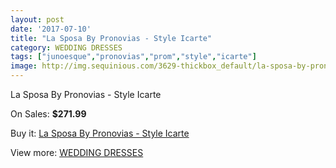 ```yaml
---
layout: post
date: '2017-07-10'
title: "La Sposa By Pronovias - Style Icarte"
category: WEDDING DRESSES
tags: ["junoesque","pronovias","prom","style","icarte"]
image: http://img.sequinious.com/3629-thickbox_default/la-sposa-by-pronovias-style-icarte.jpg
---
```

La Sposa By Pronovias - Style Icarte

On Sales: **$271.99**
<a href="https://www.sequinious.com/wedding-dresses/1489-la-sposa-by-pronovias-style-icarte.html"><amp-img layout="responsive" width="600" height="600" src="//img.sequinious.com/3629-thickbox_default/la-sposa-by-pronovias-style-icarte.jpg" alt="La Sposa By Pronovias - Style Icarte 0" /></a>
<a href="https://www.sequinious.com/wedding-dresses/1489-la-sposa-by-pronovias-style-icarte.html"><amp-img layout="responsive" width="600" height="600" src="//img.sequinious.com/3631-thickbox_default/la-sposa-by-pronovias-style-icarte.jpg" alt="La Sposa By Pronovias - Style Icarte 1" /></a>
<a href="https://www.sequinious.com/wedding-dresses/1489-la-sposa-by-pronovias-style-icarte.html"><amp-img layout="responsive" width="600" height="600" src="//img.sequinious.com/3630-thickbox_default/la-sposa-by-pronovias-style-icarte.jpg" alt="La Sposa By Pronovias - Style Icarte 2" /></a>

Buy it: [La Sposa By Pronovias - Style Icarte](https://www.sequinious.com/wedding-dresses/1489-la-sposa-by-pronovias-style-icarte.html "La Sposa By Pronovias - Style Icarte")

View more: [WEDDING DRESSES](https://www.sequinious.com/2-wedding-dresses "WEDDING DRESSES")